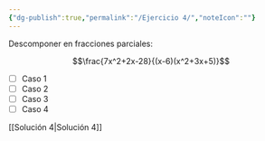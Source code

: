 ```yaml
---
{"dg-publish":true,"permalink":"/Ejercicio 4/","noteIcon":""}
---
```



Descomponer en fracciones parciales: 


$$\frac{7x^2+2x-28}{(x-6)(x^2+3x+5)}$$

- [ ] Caso 1
- [ ] Caso 2
- [ ] Caso 3
- [ ] Caso 4

[[Solución 4\|Solución 4]]

